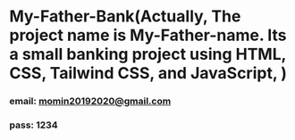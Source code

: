 # My-Father-Bank(Actually, The project name is My-Father-name. Its a small banking project using HTML, CSS, Tailwind CSS, and JavaScript, )

### email: momin20192020@gmail.com

### pass: 1234
